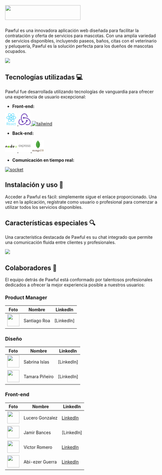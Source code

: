 # <img src="https://res.cloudinary.com/axiever/image/upload/v1678081119/Logo_Rojo_y_Rosa_Perfumeri%CC%81a_Beauty_Moderno__1_-removebg-preview_1_oeant0.svg" width="248" height="48"/>

Pawful es una innovadora aplicación web diseñada para facilitar la contratación y oferta de servicios para mascotas. Con una amplia variedad de servicios disponibles, incluyendo paseos, baños, citas con el veterinario y peluquería, Pawful es la solución perfecta para los dueños de mascotas ocupados.

<img src="https://res.cloudinary.com/axiever/image/upload/v1678082469/Captura_de_pantalla_2023-03-06_010053_trpb34.png" height="300" width="auto"/>

## Tecnologías utilizadas 💻

Pawful fue desarrollada utilizando tecnologías de vanguardia para ofrecer una experiencia de usuario excepcional:

- **Front-end:**

<a href="https://reactjs.org/" target="_blank" rel="noreferrer"> <img src="https://raw.githubusercontent.com/devicons/devicon/master/icons/react/react-original-wordmark.svg" alt="react" width="40" height="40"/> </a> </a>    <a href="https://redux.js.org" target="_blank" rel="noreferrer"> <img src="https://raw.githubusercontent.com/devicons/devicon/master/icons/redux/redux-original.svg" alt="redux" width="40" height="40"/> </a>  <a href="https://tailwindcss.com/" target="_blank" rel="noreferrer"> <img src="https://www.vectorlogo.zone/logos/tailwindcss/tailwindcss-icon.svg" alt="tailwind" width="40" height="40"/> </a> 


- **Back-end:** 

<a href="https://nodejs.org" target="_blank" rel="noreferrer"> <img src="https://raw.githubusercontent.com/devicons/devicon/master/icons/nodejs/nodejs-original-wordmark.svg" alt="nodejs" width="40" height="40"/> </a>    <a href="https://expressjs.com" target="_blank" rel="noreferrer"> <img src="https://raw.githubusercontent.com/devicons/devicon/master/icons/express/express-original-wordmark.svg" alt="express" width="40" height="40"/> </a>  <a href="https://www.mongodb.com/" target="_blank" rel="noreferrer"> <img src="https://raw.githubusercontent.com/devicons/devicon/master/icons/mongodb/mongodb-original-wordmark.svg" alt="mongodb" width="40" height="40"/> </a>


- **Comunicación en tiempo real:**

<a href="https://socket.io/" target="_blank" rel="noreferrer"> <img src="https://res.cloudinary.com/axiever/image/upload/v1677639160/Socket-io.svg_ormrdv.png" alt="socket" width="40" height="40"/> </a>

## Instalación y uso 📲

Acceder a Pawful es fácil: simplemente sigue el enlace proporcionado. Una vez en la aplicación, regístrate como usuario o profesional para comenzar a utilizar todos los servicios disponibles.

## Características especiales 🔍

Una característica destacada de Pawful es su chat integrado que permite una comunicación fluida entre clientes y profesionales.

<img src="https://res.cloudinary.com/axiever/image/upload/v1678082218/Captura_de_pantalla_2023-03-06_005602_dhlnmf.png" height="300" width="auto"/>

## Colaboradores 👥

El equipo detrás de Pawful está conformado por talentosos profesionales dedicados a ofrecer la mejor experiencia posible a nuestros usuarios:

### Product Manager
| Foto | Nombre | LinkedIn |
|------|--------|--------|
| <img src="https://ca.slack-edge.com/T02KS88FB0E-U04LUQPRH3K-59f6f53f0dc8-512" width="40" height="40"/> | Santiago Roa | [LinkedIn] |

### Diseño
| Foto | Nombre | LinkedIn |
|------|--------|----------|
| <img src="https://ca.slack-edge.com/T02KS88FB0E-U04KKT58M8C-2cbc1964f34a-512" width="40" height="40"/> | Sabrina Islas | [LinkedIn] |
| <img src="https://ca.slack-edge.com/T02KS88FB0E-U04L9HHBWKG-40be81b88719-512" width="40" height="40"/> | Tamara Piñeiro | [LinkedIn] | 

### Front-end
| Foto | Nombre | LinkedIn |
|------|--------|----------|
| <img src="https://ca.slack-edge.com/T02KS88FB0E-U04EKK65UJ1-19bc19f0b1aa-512" width="40" height="40"/> | Lucero Gonzalez | <a href="https://www.linkedin.com/in/gonzalezlucerocamila/" target="_blank">LinkedIn</a> |
| <img src="https://ca.slack-edge.com/T02KS88FB0E-U045H0YJ5NJ-749b433db55f-512" width="40" height="40"/> | Jamir Bances | [LinkedIn] |
| <img src="https://ca.slack-edge.com/T02KS88FB0E-U02U52VKHJP-9f1d228d0221-512" width="40" height="40"/> | Victor Romero | <a href="https://www.linkedin.com/in/victor-manuel-romero-juarez-6a5940206/" target="_blank">LinkedIn</a> |
| <img src="https://ca.slack-edge.com/T02KS88FB0E-U04HFDMQACC-a430d5fac2ef-512" width="40" height="40"/> | Abi-ezer Guerra | <a href="https://linkedin.com/in/abi-ezer-xavier-guerra-cuadros-7519b921a" target="_blank">LinkedIn</a> |


